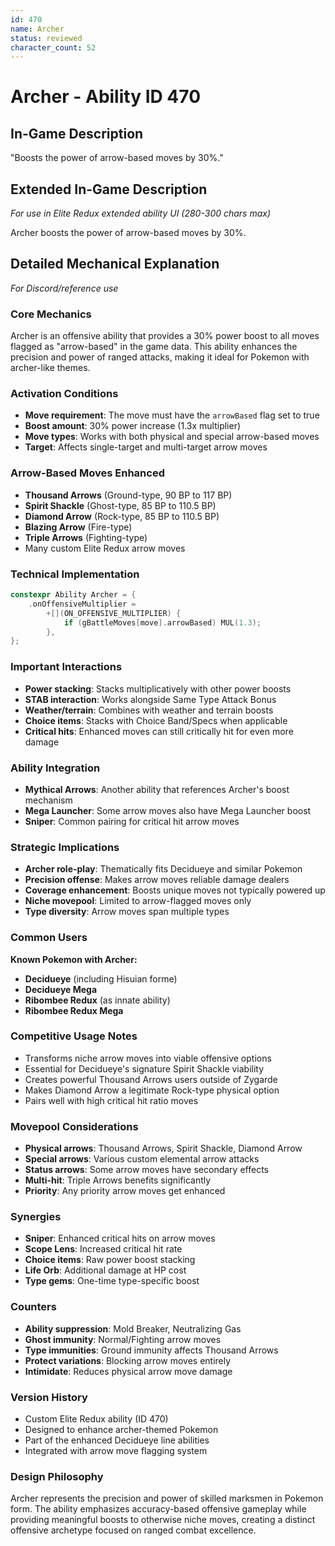 ```yaml
---
id: 470
name: Archer
status: reviewed
character_count: 52
---
```


# Archer - Ability ID 470

## In-Game Description
"Boosts the power of arrow-based moves by 30%."

## Extended In-Game Description
*For use in Elite Redux extended ability UI (280-300 chars max)*

Archer boosts the power of arrow-based moves by 30%.

## Detailed Mechanical Explanation
*For Discord/reference use*

### Core Mechanics
Archer is an offensive ability that provides a 30% power boost to all moves flagged as "arrow-based" in the game data. This ability enhances the precision and power of ranged attacks, making it ideal for Pokemon with archer-like themes.

### Activation Conditions
- **Move requirement**: The move must have the `arrowBased` flag set to true
- **Boost amount**: 30% power increase (1.3x multiplier)
- **Move types**: Works with both physical and special arrow-based moves
- **Target**: Affects single-target and multi-target arrow moves

### Arrow-Based Moves Enhanced
- **Thousand Arrows** (Ground-type, 90 BP to 117 BP)
- **Spirit Shackle** (Ghost-type, 85 BP to 110.5 BP)
- **Diamond Arrow** (Rock-type, 85 BP to 110.5 BP)
- **Blazing Arrow** (Fire-type)
- **Triple Arrows** (Fighting-type)
- Many custom Elite Redux arrow moves

### Technical Implementation
```c
constexpr Ability Archer = {
    .onOffensiveMultiplier =
        +[](ON_OFFENSIVE_MULTIPLIER) {
            if (gBattleMoves[move].arrowBased) MUL(1.3);
        },
};
```

### Important Interactions
- **Power stacking**: Stacks multiplicatively with other power boosts
- **STAB interaction**: Works alongside Same Type Attack Bonus
- **Weather/terrain**: Combines with weather and terrain boosts
- **Choice items**: Stacks with Choice Band/Specs when applicable
- **Critical hits**: Enhanced moves can still critically hit for even more damage

### Ability Integration
- **Mythical Arrows**: Another ability that references Archer's boost mechanism
- **Mega Launcher**: Some arrow moves also have Mega Launcher boost
- **Sniper**: Common pairing for critical hit arrow moves

### Strategic Implications
- **Archer role-play**: Thematically fits Decidueye and similar Pokemon
- **Precision offense**: Makes arrow moves reliable damage dealers
- **Coverage enhancement**: Boosts unique moves not typically powered up
- **Niche movepool**: Limited to arrow-flagged moves only
- **Type diversity**: Arrow moves span multiple types

### Common Users
**Known Pokemon with Archer:**
- **Decidueye** (including Hisuian forme)
- **Decidueye Mega**
- **Ribombee Redux** (as innate ability)
- **Ribombee Redux Mega**

### Competitive Usage Notes
- Transforms niche arrow moves into viable offensive options
- Essential for Decidueye's signature Spirit Shackle viability
- Creates powerful Thousand Arrows users outside of Zygarde
- Makes Diamond Arrow a legitimate Rock-type physical option
- Pairs well with high critical hit ratio moves

### Movepool Considerations
- **Physical arrows**: Thousand Arrows, Spirit Shackle, Diamond Arrow
- **Special arrows**: Various custom elemental arrow attacks
- **Status arrows**: Some arrow moves have secondary effects
- **Multi-hit**: Triple Arrows benefits significantly
- **Priority**: Any priority arrow moves get enhanced

### Synergies
- **Sniper**: Enhanced critical hits on arrow moves
- **Scope Lens**: Increased critical hit rate
- **Choice items**: Raw power boost stacking
- **Life Orb**: Additional damage at HP cost
- **Type gems**: One-time type-specific boost

### Counters
- **Ability suppression**: Mold Breaker, Neutralizing Gas
- **Ghost immunity**: Normal/Fighting arrow moves
- **Type immunities**: Ground immunity affects Thousand Arrows
- **Protect variations**: Blocking arrow moves entirely
- **Intimidate**: Reduces physical arrow move damage

### Version History
- Custom Elite Redux ability (ID 470)
- Designed to enhance archer-themed Pokemon
- Part of the enhanced Decidueye line abilities
- Integrated with arrow move flagging system

### Design Philosophy
Archer represents the precision and power of skilled marksmen in Pokemon form. The ability emphasizes accuracy-based offensive gameplay while providing meaningful boosts to otherwise niche moves, creating a distinct offensive archetype focused on ranged combat excellence.